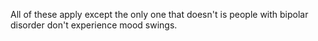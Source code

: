 All of these apply except the only one that doesn't is people with bipolar
disorder don't experience mood swings.
